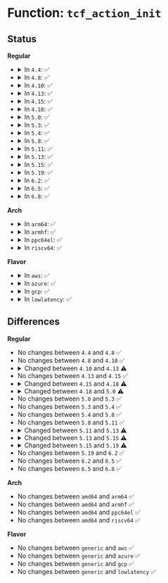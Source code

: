 # Function: <code>tcf_action_init</code>

## Status
<b>Regular</b>
<ul>
<li>
<details>
<summary>In <code>4.4</code>: ✅</summary>

```c
int tcf_action_init(struct net *net, struct nlattr *nla, struct nlattr *est, char *name, int ovr, int bind, struct list_head *actions);
```

**Collision:** Unique Global

**Inline:** No

**Transformation:** False

**Instances:**

```
In net/sched/act_api.c (ffffffff81747e60)
Location: net/sched/act_api.c:587
Inline: False
Direct callers:
  - net/sched/cls_api.c:tcf_exts_validate
  - net/sched/act_api.c:tc_ctl_action
```
**Symbols:**

```
ffffffff81747e60-ffffffff81747f7d: tcf_action_init (STB_GLOBAL)
```
</details>
</li>
<li>
<details>
<summary>In <code>4.8</code>: ✅</summary>

```c
int tcf_action_init(struct net *net, struct nlattr *nla, struct nlattr *est, char *name, int ovr, int bind, struct list_head *actions);
```

**Collision:** Unique Global

**Inline:** No

**Transformation:** False

**Instances:**

```
In net/sched/act_api.c (ffffffff817b4fe0)
Location: net/sched/act_api.c:595
Inline: False
Direct callers:
  - net/sched/act_api.c:tc_ctl_action
```
**Symbols:**

```
ffffffff817b4fe0-ffffffff817b50e9: tcf_action_init (STB_GLOBAL)
```
</details>
</li>
<li>
<details>
<summary>In <code>4.10</code>: ✅</summary>

```c
int tcf_action_init(struct net *net, struct nlattr *nla, struct nlattr *est, char *name, int ovr, int bind, struct list_head *actions);
```

**Collision:** Unique Global

**Inline:** No

**Transformation:** False

**Instances:**

```
In net/sched/act_api.c (ffffffff817e4990)
Location: net/sched/act_api.c:652
Inline: False
Direct callers:
  - net/sched/act_api.c:tc_ctl_action
```
**Symbols:**

```
ffffffff817e4990-ffffffff817e4ac2: tcf_action_init (STB_GLOBAL)
```
</details>
</li>
<li>
<details>
<summary>In <code>4.13</code>: ✅</summary>

```c
int tcf_action_init(struct net *net, struct tcf_proto *tp, struct nlattr *nla, struct nlattr *est, char *name, int ovr, int bind, struct list_head *actions);
```

**Collision:** Unique Global

**Inline:** No

**Transformation:** False

**Instances:**

```
In net/sched/act_api.c (ffffffff81804590)
Location: net/sched/act_api.c:723
Inline: False
Direct callers:
  - net/sched/cls_api.c:tcf_exts_validate
  - net/sched/act_api.c:tc_ctl_action
```
**Symbols:**

```
ffffffff81804590-ffffffff818046ca: tcf_action_init (STB_GLOBAL)
```
</details>
</li>
<li>
<details>
<summary>In <code>4.15</code>: ✅</summary>

```c
int tcf_action_init(struct net *net, struct tcf_proto *tp, struct nlattr *nla, struct nlattr *est, char *name, int ovr, int bind, struct list_head *actions);
```

**Collision:** Unique Global

**Inline:** No

**Transformation:** False

**Instances:**

```
In net/sched/act_api.c (ffffffff818832a0)
Location: net/sched/act_api.c:739
Inline: False
Direct callers:
  - net/sched/cls_api.c:tcf_exts_validate
  - net/sched/act_api.c:tc_ctl_action
```
**Symbols:**

```
ffffffff818832a0-ffffffff818833da: tcf_action_init (STB_GLOBAL)
```
</details>
</li>
<li>
<details>
<summary>In <code>4.18</code>: ✅</summary>

```c
int tcf_action_init(struct net *net, struct tcf_proto *tp, struct nlattr *nla, struct nlattr *est, char *name, int ovr, int bind, struct list_head *actions, size_t *attr_size, struct netlink_ext_ack *extack);
```

**Collision:** Unique Global

**Inline:** No

**Transformation:** False

**Instances:**

```
In net/sched/act_api.c (ffffffff818d6c50)
Location: net/sched/act_api.c:772
Inline: False
Direct callers:
  - net/sched/cls_api.c:tcf_exts_validate
  - net/sched/act_api.c:tc_ctl_action
```
**Symbols:**

```
ffffffff818d6c50-ffffffff818d6e20: tcf_action_init (STB_GLOBAL)
```
</details>
</li>
<li>
<details>
<summary>In <code>5.0</code>: ✅</summary>

```c
int tcf_action_init(struct net *net, struct tcf_proto *tp, struct nlattr *nla, struct nlattr *est, char *name, int ovr, int bind, struct tc_action **actions, size_t *attr_size, bool rtnl_held, struct netlink_ext_ack *extack);
```

**Collision:** Unique Global

**Inline:** No

**Transformation:** False

**Instances:**

```
In net/sched/act_api.c (ffffffff81902fe0)
Location: net/sched/act_api.c:939
Inline: False
Direct callers:
  - net/sched/cls_api.c:tcf_exts_validate
  - net/sched/act_api.c:tcf_action_add
```
**Symbols:**

```
ffffffff81902fe0-ffffffff81903193: tcf_action_init (STB_GLOBAL)
```
</details>
</li>
<li>
<details>
<summary>In <code>5.3</code>: ✅</summary>

```c
int tcf_action_init(struct net *net, struct tcf_proto *tp, struct nlattr *nla, struct nlattr *est, char *name, int ovr, int bind, struct tc_action **actions, size_t *attr_size, bool rtnl_held, struct netlink_ext_ack *extack);
```

**Collision:** Unique Global

**Inline:** No

**Transformation:** False

**Instances:**

```
In net/sched/act_api.c (ffffffff81964190)
Location: net/sched/act_api.c:954
Inline: False
Direct callers:
  - net/sched/cls_api.c:tcf_exts_validate
  - net/sched/act_api.c:tcf_action_add
```
**Symbols:**

```
ffffffff81964190-ffffffff8196431c: tcf_action_init (STB_GLOBAL)
```
</details>
</li>
<li>
<details>
<summary>In <code>5.4</code>: ✅</summary>

```c
int tcf_action_init(struct net *net, struct tcf_proto *tp, struct nlattr *nla, struct nlattr *est, char *name, int ovr, int bind, struct tc_action **actions, size_t *attr_size, bool rtnl_held, struct netlink_ext_ack *extack);
```

**Collision:** Unique Global

**Inline:** No

**Transformation:** False

**Instances:**

```
In net/sched/act_api.c (ffffffff8199acf0)
Location: net/sched/act_api.c:955
Inline: False
Direct callers:
  - net/sched/cls_api.c:tcf_exts_validate
  - net/sched/act_api.c:tcf_action_add
```
**Symbols:**

```
ffffffff8199acf0-ffffffff8199ae7c: tcf_action_init (STB_GLOBAL)
```
</details>
</li>
<li>
<details>
<summary>In <code>5.8</code>: ✅</summary>

```c
int tcf_action_init(struct net *net, struct tcf_proto *tp, struct nlattr *nla, struct nlattr *est, char *name, int ovr, int bind, struct tc_action **actions, size_t *attr_size, bool rtnl_held, struct netlink_ext_ack *extack);
```

**Collision:** Unique Global

**Inline:** No

**Transformation:** False

**Instances:**

```
In net/sched/act_api.c (ffffffff81a73f80)
Location: net/sched/act_api.c:1026
Inline: False
Direct callers:
  - net/sched/cls_api.c:tcf_exts_validate
  - net/sched/act_api.c:tcf_action_add
```
**Symbols:**

```
ffffffff81a73f80-ffffffff81a74109: tcf_action_init (STB_GLOBAL)
```
</details>
</li>
<li>
<details>
<summary>In <code>5.11</code>: ✅</summary>

```c
int tcf_action_init(struct net *net, struct tcf_proto *tp, struct nlattr *nla, struct nlattr *est, char *name, int ovr, int bind, struct tc_action **actions, size_t *attr_size, bool rtnl_held, struct netlink_ext_ack *extack);
```

**Collision:** Unique Global

**Inline:** No

**Transformation:** False

**Instances:**

```
In net/sched/act_api.c (ffffffff81a7cc20)
Location: net/sched/act_api.c:1057
Inline: False
Direct callers:
  - net/sched/cls_api.c:tcf_exts_validate
  - net/sched/act_api.c:tcf_action_add
```
**Symbols:**

```
ffffffff81a7cc20-ffffffff81a7ce44: tcf_action_init (STB_GLOBAL)
```
</details>
</li>
<li>
<details>
<summary>In <code>5.13</code>: ✅</summary>

```c
int tcf_action_init(struct net *net, struct tcf_proto *tp, struct nlattr *nla, struct nlattr *est, char *name, int ovr, int bind, struct tc_action **actions, int *init_res, size_t *attr_size, bool rtnl_held, struct netlink_ext_ack *extack);
```

**Collision:** Unique Global

**Inline:** No

**Transformation:** False

**Instances:**

```
In net/sched/act_api.c (ffffffff81a65960)
Location: net/sched/act_api.c:1065
Inline: False
Direct callers:
  - net/sched/cls_api.c:tcf_exts_validate
  - net/sched/act_api.c:tcf_action_add
```
**Symbols:**

```
ffffffff81a65960-ffffffff81a65ba3: tcf_action_init (STB_GLOBAL)
```
</details>
</li>
<li>
<details>
<summary>In <code>5.15</code>: ✅</summary>

```c
int tcf_action_init(struct net *net, struct tcf_proto *tp, struct nlattr *nla, struct nlattr *est, struct tc_action **actions, int *init_res, size_t *attr_size, u32 flags, struct netlink_ext_ack *extack);
```

**Collision:** Unique Global

**Inline:** No

**Transformation:** False

**Instances:**

```
In net/sched/act_api.c (ffffffff81b1ead0)
Location: net/sched/act_api.c:1073
Inline: False
Direct callers:
  - net/sched/cls_api.c:tcf_exts_validate
  - net/sched/act_api.c:tcf_action_add
```
**Symbols:**

```
ffffffff81b1ead0-ffffffff81b1ee58: tcf_action_init (STB_GLOBAL)
```
</details>
</li>
<li>
<details>
<summary>In <code>5.19</code>: ✅</summary>

```c
int tcf_action_init(struct net *net, struct tcf_proto *tp, struct nlattr *nla, struct nlattr *est, struct tc_action **actions, int *init_res, size_t *attr_size, u32 flags, u32 fl_flags, struct netlink_ext_ack *extack);
```

**Collision:** Unique Global

**Inline:** No

**Transformation:** False

**Instances:**

```
In net/sched/act_api.c (ffffffff81ca6570)
Location: net/sched/act_api.c:1406
Inline: False
Direct callers:
  - net/sched/cls_api.c:tcf_exts_validate_ex
  - net/sched/act_api.c:tcf_action_add
```
**Symbols:**

```
ffffffff81ca6570-ffffffff81ca69e9: tcf_action_init (STB_GLOBAL)
```
</details>
</li>
<li>
<details>
<summary>In <code>6.2</code>: ✅</summary>

```c
int tcf_action_init(struct net *net, struct tcf_proto *tp, struct nlattr *nla, struct nlattr *est, struct tc_action **actions, int *init_res, size_t *attr_size, u32 flags, u32 fl_flags, struct netlink_ext_ack *extack);
```

**Collision:** Unique Global

**Inline:** No

**Transformation:** False

**Instances:**

```
In net/sched/act_api.c (ffffffff81e62a60)
Location: net/sched/act_api.c:1432
Inline: False
Direct callers:
  - net/sched/cls_api.c:tcf_exts_validate_ex
  - net/sched/act_api.c:tcf_action_add
```
**Symbols:**

```
ffffffff81e62a60-ffffffff81e62ed9: tcf_action_init (STB_GLOBAL)
```
</details>
</li>
<li>
<details>
<summary>In <code>6.5</code>: ✅</summary>

```c
int tcf_action_init(struct net *net, struct tcf_proto *tp, struct nlattr *nla, struct nlattr *est, struct tc_action **actions, int *init_res, size_t *attr_size, u32 flags, u32 fl_flags, struct netlink_ext_ack *extack);
```

**Collision:** Unique Global

**Inline:** No

**Transformation:** False

**Instances:**

```
In net/sched/act_api.c (ffffffff81ebeaf0)
Location: net/sched/act_api.c:1427
Inline: False
Direct callers:
  - net/sched/cls_api.c:tcf_exts_validate_ex
  - net/sched/act_api.c:tcf_action_add
```
**Symbols:**

```
ffffffff81ebeaf0-ffffffff81ebef7e: tcf_action_init (STB_GLOBAL)
```
</details>
</li>
<li>
<details>
<summary>In <code>6.8</code>: ✅</summary>

```c
int tcf_action_init(struct net *net, struct tcf_proto *tp, struct nlattr *nla, struct nlattr *est, struct tc_action **actions, int *init_res, size_t *attr_size, u32 flags, u32 fl_flags, struct netlink_ext_ack *extack);
```

**Collision:** Unique Global

**Inline:** No

**Transformation:** False

**Instances:**

```
In net/sched/act_api.c (ffffffff81f81c90)
Location: net/sched/act_api.c:1459
Inline: False
Direct callers:
  - net/sched/cls_api.c:tcf_exts_validate_ex
  - net/sched/act_api.c:tcf_action_add
```
**Symbols:**

```
ffffffff81f81c90-ffffffff81f820f5: tcf_action_init (STB_GLOBAL)
```
</details>
</li>
</ul>
<b>Arch</b>
<ul>
<li>
<details>
<summary>In <code>arm64</code>: ✅</summary>

```c
int tcf_action_init(struct net *net, struct tcf_proto *tp, struct nlattr *nla, struct nlattr *est, char *name, int ovr, int bind, struct tc_action **actions, size_t *attr_size, bool rtnl_held, struct netlink_ext_ack *extack);
```

**Collision:** Unique Global

**Inline:** No

**Transformation:** False

**Instances:**

```
In net/sched/act_api.c (ffff800010c47e90)
Location: net/sched/act_api.c:955
Inline: False
Direct callers:
  - net/sched/cls_api.c:tcf_exts_validate
  - net/sched/act_api.c:tcf_action_add
```
**Symbols:**

```
ffff800010c47e90-ffff800010c48014: tcf_action_init (STB_GLOBAL)
```
</details>
</li>
<li>
<details>
<summary>In <code>armhf</code>: ✅</summary>

```c
int tcf_action_init(struct net *net, struct tcf_proto *tp, struct nlattr *nla, struct nlattr *est, char *name, int ovr, int bind, struct tc_action **actions, size_t *attr_size, bool rtnl_held, struct netlink_ext_ack *extack);
```

**Collision:** Unique Global

**Inline:** No

**Transformation:** False

**Instances:**

```
In net/sched/act_api.c (c0d58f24)
Location: net/sched/act_api.c:955
Inline: False
Direct callers:
  - net/sched/cls_api.c:tcf_exts_validate
  - net/sched/act_api.c:tcf_action_add
```
**Symbols:**

```
c0d58f24-c0d59080: tcf_action_init (STB_GLOBAL)
```
</details>
</li>
<li>
<details>
<summary>In <code>ppc64el</code>: ✅</summary>

```c
int tcf_action_init(struct net *net, struct tcf_proto *tp, struct nlattr *nla, struct nlattr *est, char *name, int ovr, int bind, struct tc_action **actions, size_t *attr_size, bool rtnl_held, struct netlink_ext_ack *extack);
```

**Collision:** Unique Global

**Inline:** No

**Transformation:** False

**Instances:**

```
In net/sched/act_api.c (c000000000d45030)
Location: net/sched/act_api.c:955
Inline: False
Direct callers:
  - net/sched/cls_api.c:tcf_exts_validate
  - net/sched/act_api.c:tcf_action_add
```
**Symbols:**

```
c000000000d45030-c000000000d45234: tcf_action_init (STB_GLOBAL)
```
</details>
</li>
<li>
<details>
<summary>In <code>riscv64</code>: ✅</summary>

```c
int tcf_action_init(struct net *net, struct tcf_proto *tp, struct nlattr *nla, struct nlattr *est, char *name, int ovr, int bind, struct tc_action **actions, size_t *attr_size, bool rtnl_held, struct netlink_ext_ack *extack);
```

**Collision:** Unique Global

**Inline:** No

**Transformation:** False

**Instances:**

```
In net/sched/act_api.c (ffffffe0007b5a6c)
Location: net/sched/act_api.c:955
Inline: False
Direct callers:
  - net/sched/cls_api.c:tcf_exts_validate
  - net/sched/act_api.c:tcf_action_add
```
**Symbols:**

```
ffffffe0007b5a6c-ffffffe0007b5b74: tcf_action_init (STB_GLOBAL)
```
</details>
</li>
</ul>
<b>Flavor</b>
<ul>
<li>
<details>
<summary>In <code>aws</code>: ✅</summary>

```c
int tcf_action_init(struct net *net, struct tcf_proto *tp, struct nlattr *nla, struct nlattr *est, char *name, int ovr, int bind, struct tc_action **actions, size_t *attr_size, bool rtnl_held, struct netlink_ext_ack *extack);
```

**Collision:** Unique Global

**Inline:** No

**Transformation:** False

**Instances:**

```
In net/sched/act_api.c (ffffffff8193ab60)
Location: net/sched/act_api.c:955
Inline: False
Direct callers:
  - net/sched/cls_api.c:tcf_exts_validate
  - net/sched/act_api.c:tcf_action_add
```
**Symbols:**

```
ffffffff8193ab60-ffffffff8193acec: tcf_action_init (STB_GLOBAL)
```
</details>
</li>
<li>
<details>
<summary>In <code>azure</code>: ✅</summary>

```c
int tcf_action_init(struct net *net, struct tcf_proto *tp, struct nlattr *nla, struct nlattr *est, char *name, int ovr, int bind, struct tc_action **actions, size_t *attr_size, bool rtnl_held, struct netlink_ext_ack *extack);
```

**Collision:** Unique Global

**Inline:** No

**Transformation:** False

**Instances:**

```
In net/sched/act_api.c (ffffffff818f4660)
Location: net/sched/act_api.c:955
Inline: False
Direct callers:
  - net/sched/cls_api.c:tcf_exts_validate
  - net/sched/act_api.c:tcf_action_add
```
**Symbols:**

```
ffffffff818f4660-ffffffff818f47ec: tcf_action_init (STB_GLOBAL)
```
</details>
</li>
<li>
<details>
<summary>In <code>gcp</code>: ✅</summary>

```c
int tcf_action_init(struct net *net, struct tcf_proto *tp, struct nlattr *nla, struct nlattr *est, char *name, int ovr, int bind, struct tc_action **actions, size_t *attr_size, bool rtnl_held, struct netlink_ext_ack *extack);
```

**Collision:** Unique Global

**Inline:** No

**Transformation:** False

**Instances:**

```
In net/sched/act_api.c (ffffffff8198bcf0)
Location: net/sched/act_api.c:955
Inline: False
Direct callers:
  - net/sched/cls_api.c:tcf_exts_validate
  - net/sched/act_api.c:tcf_action_add
```
**Symbols:**

```
ffffffff8198bcf0-ffffffff8198be7c: tcf_action_init (STB_GLOBAL)
```
</details>
</li>
<li>
<details>
<summary>In <code>lowlatency</code>: ✅</summary>

```c
int tcf_action_init(struct net *net, struct tcf_proto *tp, struct nlattr *nla, struct nlattr *est, char *name, int ovr, int bind, struct tc_action **actions, size_t *attr_size, bool rtnl_held, struct netlink_ext_ack *extack);
```

**Collision:** Unique Global

**Inline:** No

**Transformation:** False

**Instances:**

```
In net/sched/act_api.c (ffffffff819ae560)
Location: net/sched/act_api.c:955
Inline: False
Direct callers:
  - net/sched/cls_api.c:tcf_exts_validate
  - net/sched/act_api.c:tcf_action_add
```
**Symbols:**

```
ffffffff819ae560-ffffffff819ae6ec: tcf_action_init (STB_GLOBAL)
```
</details>
</li>
</ul>

## Differences
<b>Regular</b>
<ul>
<li>
No changes between <code>4.4</code> and <code>4.8</code> ✅
</li>
<li>
No changes between <code>4.8</code> and <code>4.10</code> ✅
</li>
<li>
<details>
<summary>Changed between <code>4.10</code> and <code>4.13</code> ⚠️</summary>
<ul>
<li>
<b>Param added. </b>
<code>struct tcf_proto *tp</code>
</li>
<li>
<b>Param reordered. </b>
<code>net, nla, est, name, ovr, bind, actions</code> ➡️ <code>net, tp, nla, est, name, ovr, bind, actions</code>
</li>
</ul>
</details>
</li>
<li>
No changes between <code>4.13</code> and <code>4.15</code> ✅
</li>
<li>
<details>
<summary>Changed between <code>4.15</code> and <code>4.18</code> ⚠️</summary>
<ul>
<li>
<b>Param added. </b>
<code>size_t *attr_size</code>
</li>
<li>
<b>Param added. </b>
<code>struct netlink_ext_ack *extack</code>
</li>
</ul>
</details>
</li>
<li>
<details>
<summary>Changed between <code>4.18</code> and <code>5.0</code> ⚠️</summary>
<ul>
<li>
<b>Param added. </b>
<code>bool rtnl_held</code>
</li>
<li>
<b>Param reordered. </b>
<code>net, tp, nla, est, name, ovr, bind, actions, attr_size, extack</code> ➡️ <code>net, tp, nla, est, name, ovr, bind, actions, attr_size, rtnl_held, extack</code>
</li>
<li>
<b>Param type changed. </b>
<code>struct list_head *actions</code> ➡️ <code>struct tc_action **actions</code>
</li>
</ul>
</details>
</li>
<li>
No changes between <code>5.0</code> and <code>5.3</code> ✅
</li>
<li>
No changes between <code>5.3</code> and <code>5.4</code> ✅
</li>
<li>
No changes between <code>5.4</code> and <code>5.8</code> ✅
</li>
<li>
No changes between <code>5.8</code> and <code>5.11</code> ✅
</li>
<li>
<details>
<summary>Changed between <code>5.11</code> and <code>5.13</code> ⚠️</summary>
<ul>
<li>
<b>Param added. </b>
<code>int *init_res</code>
</li>
<li>
<b>Param reordered. </b>
<code>net, tp, nla, est, name, ovr, bind, actions, attr_size, rtnl_held, extack</code> ➡️ <code>net, tp, nla, est, name, ovr, bind, actions, init_res, attr_size, rtnl_held, extack</code>
</li>
</ul>
</details>
</li>
<li>
<details>
<summary>Changed between <code>5.13</code> and <code>5.15</code> ⚠️</summary>
<ul>
<li>
<b>Param added. </b>
<code>u32 flags</code>
</li>
<li>
<b>Param removed. </b>
<code>char *name</code>
</li>
<li>
<b>Param removed. </b>
<code>int ovr</code>
</li>
<li>
<b>Param removed. </b>
<code>int bind</code>
</li>
<li>
<b>Param removed. </b>
<code>bool rtnl_held</code>
</li>
<li>
<b>Param reordered. </b>
<code>net, tp, nla, est, name, ovr, bind, actions, init_res, attr_size, rtnl_held, extack</code> ➡️ <code>net, tp, nla, est, actions, init_res, attr_size, flags, extack</code>
</li>
</ul>
</details>
</li>
<li>
<details>
<summary>Changed between <code>5.15</code> and <code>5.19</code> ⚠️</summary>
<ul>
<li>
<b>Param added. </b>
<code>u32 fl_flags</code>
</li>
<li>
<b>Param reordered. </b>
<code>net, tp, nla, est, actions, init_res, attr_size, flags, extack</code> ➡️ <code>net, tp, nla, est, actions, init_res, attr_size, flags, fl_flags, extack</code>
</li>
</ul>
</details>
</li>
<li>
No changes between <code>5.19</code> and <code>6.2</code> ✅
</li>
<li>
No changes between <code>6.2</code> and <code>6.5</code> ✅
</li>
<li>
No changes between <code>6.5</code> and <code>6.8</code> ✅
</li>
</ul>
<b>Arch</b>
<ul>
<li>
No changes between <code>amd64</code> and <code>arm64</code> ✅
</li>
<li>
No changes between <code>amd64</code> and <code>armhf</code> ✅
</li>
<li>
No changes between <code>amd64</code> and <code>ppc64el</code> ✅
</li>
<li>
No changes between <code>amd64</code> and <code>riscv64</code> ✅
</li>
</ul>
<b>Flavor</b>
<ul>
<li>
No changes between <code>generic</code> and <code>aws</code> ✅
</li>
<li>
No changes between <code>generic</code> and <code>azure</code> ✅
</li>
<li>
No changes between <code>generic</code> and <code>gcp</code> ✅
</li>
<li>
No changes between <code>generic</code> and <code>lowlatency</code> ✅
</li>
</ul>
